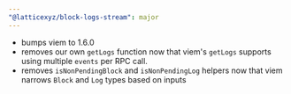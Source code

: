 ```yaml
---
"@latticexyz/block-logs-stream": major
---
```


- bumps viem to 1.6.0
- removes our own `getLogs` function now that viem's `getLogs` supports using multiple `events` per RPC call.
- removes `isNonPendingBlock` and `isNonPendingLog` helpers now that viem narrows `Block` and `Log` types based on inputs
